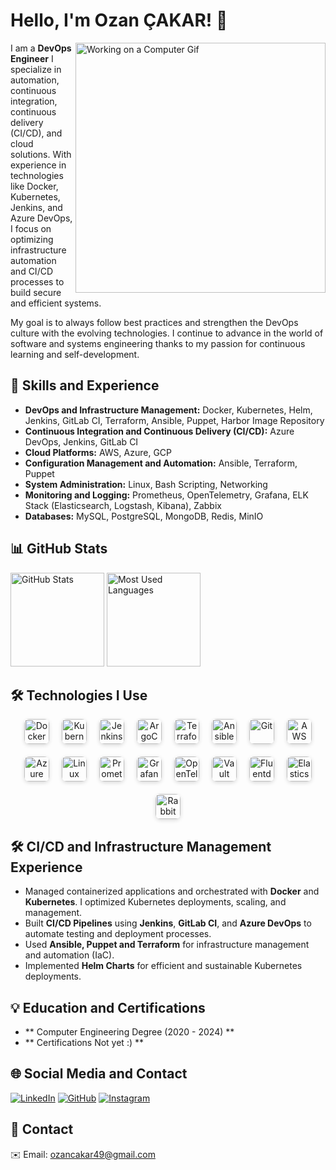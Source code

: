# Hello, I'm Ozan ÇAKAR! 👋

<img align="right" width="400" src="https://cdn.dribbble.com/users/730703/screenshots/6581243/avento.gif" alt="Working on a Computer Gif" />

I am a **DevOps Engineer** I specialize in automation, continuous integration, continuous delivery (CI/CD), and cloud solutions. With experience in technologies like Docker, Kubernetes, Jenkins, and Azure DevOps, I focus on optimizing infrastructure automation and CI/CD processes to build secure and efficient systems.

My goal is to always follow best practices and strengthen the DevOps culture with the evolving technologies. I continue to advance in the world of software and systems engineering thanks to my passion for continuous learning and self-development.

## 🚀 Skills and Experience
- **DevOps and Infrastructure Management:** Docker, Kubernetes, Helm, Jenkins, GitLab CI, Terraform, Ansible, Puppet, Harbor Image Repository
- **Continuous Integration and Continuous Delivery (CI/CD):** Azure DevOps, Jenkins, GitLab CI
- **Cloud Platforms:** AWS, Azure, GCP
- **Configuration Management and Automation:** Ansible, Terraform, Puppet
- **System Administration:** Linux, Bash Scripting, Networking
- **Monitoring and Logging:** Prometheus, OpenTelemetry, Grafana, ELK Stack (Elasticsearch, Logstash, Kibana), Zabbix
- **Databases:** MySQL, PostgreSQL, MongoDB, Redis, MinIO

## 📊 GitHub Stats
<img height="150" src="https://github-readme-stats.vercel.app/api?username=ozancakar&hide_title=false&show_icons=true&count_private=true&theme=dark&hide_border=true" alt="GitHub Stats" />
<img height="150" src="https://github-readme-stats.vercel.app/api/top-langs/?username=ozancakar&layout=compact&theme=dark&hide_border=true" alt="Most Used Languages" />

## 🛠️ Technologies I Use

<div align="center" style="display: flex; flex-wrap: wrap; gap: 20px; justify-content: center;">
  <!-- Containerization & Orchestration -->
  <img height="40" width="40" style="border-radius: 8px; box-shadow: 0 2px 6px rgba(0,0,0,0.15);" src="https://cdn.jsdelivr.net/gh/devicons/devicon/icons/docker/docker-original.svg" alt="Docker" title="Docker" />
  <img height="40" width="40" style="border-radius: 8px; box-shadow: 0 2px 6px rgba(0,0,0,0.15);" src="https://cdn.jsdelivr.net/gh/devicons/devicon/icons/kubernetes/kubernetes-plain.svg" alt="Kubernetes" title="Kubernetes" />
  
  <!-- CI/CD -->
  <img height="40" width="40" style="border-radius: 8px; box-shadow: 0 2px 6px rgba(0,0,0,0.15);" src="https://cdn.jsdelivr.net/gh/devicons/devicon/icons/jenkins/jenkins-original.svg" alt="Jenkins" title="Jenkins" />
  <img height="40" width="40" style="border-radius: 8px; box-shadow: 0 2px 6px rgba(0,0,0,0.15);" src="https://argo-cd.readthedocs.io/en/stable/assets/logo.png" alt="ArgoCD" title="ArgoCD" />
  
  <!-- Infrastructure as Code -->
  <img height="40" width="40" style="border-radius: 8px; box-shadow: 0 2px 6px rgba(0,0,0,0.15);" src="https://cdn.jsdelivr.net/gh/devicons/devicon/icons/terraform/terraform-original.svg" alt="Terraform" title="Terraform" />
  <img height="40" width="40" style="border-radius: 8px; box-shadow: 0 2px 6px rgba(0,0,0,0.15);" src="https://cdn.jsdelivr.net/gh/devicons/devicon/icons/ansible/ansible-original.svg" alt="Ansible" title="Ansible" />
  
  <!-- Version Control -->
  <img height="40" width="40" style="border-radius: 8px; box-shadow: 0 2px 6px rgba(0,0,0,0.15);" src="https://cdn.jsdelivr.net/gh/devicons/devicon/icons/git/git-original.svg" alt="Git" title="Git" />
  
  <!-- Cloud Providers -->
  <img height="40" width="40" style="border-radius: 8px; box-shadow: 0 2px 6px rgba(0,0,0,0.15);" src="https://cdn.jsdelivr.net/gh/devicons/devicon/icons/amazonwebservices/amazonwebservices-original.svg" alt="AWS" title="AWS" />
  <img height="40" width="40" style="border-radius: 8px; box-shadow: 0 2px 6px rgba(0,0,0,0.15);" src="https://cdn.jsdelivr.net/gh/devicons/devicon/icons/azure/azure-original.svg" alt="Azure" title="Azure" />
  
  <!-- Operating Systems -->
  <img height="40" width="40" style="border-radius: 8px; box-shadow: 0 2px 6px rgba(0,0,0,0.15);" src="https://cdn.jsdelivr.net/gh/devicons/devicon/icons/linux/linux-original.svg" alt="Linux" title="Linux" />
  
  <!-- Monitoring & Observability -->
  <img height="40" width="40" style="border-radius: 8px; box-shadow: 0 2px 6px rgba(0,0,0,0.15);" src="https://cdn.jsdelivr.net/gh/devicons/devicon/icons/prometheus/prometheus-original.svg" alt="Prometheus" title="Prometheus" />
  <img height="40" width="40" style="border-radius: 8px; box-shadow: 0 2px 6px rgba(0,0,0,0.15);" src="https://cdn.jsdelivr.net/gh/devicons/devicon/icons/grafana/grafana-original.svg" alt="Grafana" title="Grafana" />
  <img height="40" width="40" style="border-radius: 8px; box-shadow: 0 2px 6px rgba(0,0,0,0.15);" src="https://opentelemetry.io/img/logos/opentelemetry-logo-nav.png" alt="OpenTelemetry" title="OpenTelemetry" />
  
  <!-- Security -->
  <img height="40" width="40" style="border-radius: 8px; box-shadow: 0 2px 6px rgba(0,0,0,0.15);" src="https://www.vectorlogo.zone/logos/hashicorp/hashicorp-icon.svg" alt="Vault" title="Vault" />
  
  <!-- Logging -->
  <img height="40" width="40" style="border-radius: 8px; box-shadow: 0 2px 6px rgba(0,0,0,0.15);" src="https://www.vectorlogo.zone/logos/fluentd/fluentd-icon.svg" alt="Fluentd" title="Fluentd" />
  <img height="40" width="40" style="border-radius: 8px; box-shadow: 0 2px 6px rgba(0,0,0,0.15);" src="https://cdn.jsdelivr.net/gh/devicons/devicon/icons/elasticsearch/elasticsearch-original.svg" alt="Elasticsearch" title="Elasticsearch" />
  
  <!-- Messaging -->
  <img height="40" width="40" style="border-radius: 8px; box-shadow: 0 2px 6px rgba(0,0,0,0.15);" src="https://cdn.jsdelivr.net/gh/devicons/devicon/icons/rabbitmq/rabbitmq-original.svg" alt="RabbitMQ" title="RabbitMQ" />
</div>


  
</div>

## 🛠️ CI/CD and Infrastructure Management Experience
- Managed containerized applications and orchestrated with **Docker** and **Kubernetes**. I optimized Kubernetes deployments, scaling, and management.
- Built **CI/CD Pipelines** using **Jenkins**, **GitLab CI**, and **Azure DevOps** to automate testing and deployment processes.
- Used **Ansible, Puppet and Terraform** for infrastructure management and automation (IaC).
- Implemented **Helm Charts** for efficient and sustainable Kubernetes deployments.

## 💡 Education and Certifications
- ** Computer Engineering Degree (2020 - 2024) **
- ** Certifications Not yet :) ** 


## 🌐 Social Media and Contact
[![LinkedIn](https://img.shields.io/badge/LinkedIn-ozan--cakar-blue?style=for-the-badge&logo=linkedin)](https://www.linkedin.com/in/ozan-çakar-651490228)
[![GitHub](https://img.shields.io/badge/GitHub-ozancakar-black?style=for-the-badge&logo=github)](https://github.com/ozancakar)
[![Instagram](https://img.shields.io/badge/Instagram-ozzy.ckr-pink?style=for-the-badge&logo=instagram)](https://www.instagram.com/ozzy.ckr/)

## 📧 Contact
✉️ Email: ozancakar49@gmail.com
